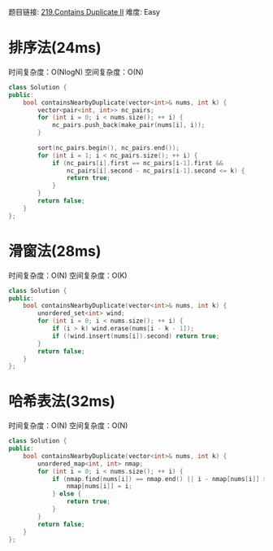 题目链接: [219.Contains Duplicate II][1]
难度: Easy

# 排序法(24ms)
时间复杂度：O(NlogN)
空间复杂度：O(N)

```cpp
class Solution {
public:
    bool containsNearbyDuplicate(vector<int>& nums, int k) {
        vector<pair<int, int>> nc_pairs;
        for (int i = 0; i < nums.size(); ++ i) {
            nc_pairs.push_back(make_pair(nums[i], i));
        }
        
        sort(nc_pairs.begin(), nc_pairs.end());
        for (int i = 1; i < nc_pairs.size(); ++ i) {
            if (nc_pairs[i].first == nc_pairs[i-1].first && 
                nc_pairs[i].second - nc_pairs[i-1].second <= k) {
                return true;
            }
        }
        return false;
    }
};
```

# 滑窗法(28ms)
时间复杂度：O(N)
空间复杂度：O(K)

```cpp
class Solution {
public:
    bool containsNearbyDuplicate(vector<int>& nums, int k) {
        unordered_set<int> wind;
        for (int i = 0; i < nums.size(); ++ i) {
            if (i > k) wind.erase(nums[i - k - 1]);
            if (!wind.insert(nums[i]).second) return true;
        }
        return false;
    }
};
```

# 哈希表法(32ms)
时间复杂度：O(N)
空间复杂度：O(N)

```cpp
class Solution {
public:
    bool containsNearbyDuplicate(vector<int>& nums, int k) {
        unordered_map<int, int> nmap;
        for (int i = 0; i < nums.size(); ++ i) {
            if (nmap.find(nums[i]) == nmap.end() || i - nmap[nums[i]] > k) {
                nmap[nums[i]] = i;
            } else {
                return true;
            }
        }
        return false;
    }
};
```

[1]: https://leetcode.com/problems/contains-duplicate-ii/